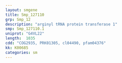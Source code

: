 ```yaml
---
layout: smgene
title: Smp_127110
grp: Smp_12
description: "arginyl tRNA protein transferase 1"
smp: Smp_127110.1
uniprot: "G4VL22"
length:  1035
cdd: "COG2935, PRK01305, cl04490, pfam04376"
kk: K00685
categories: sm
---
```

